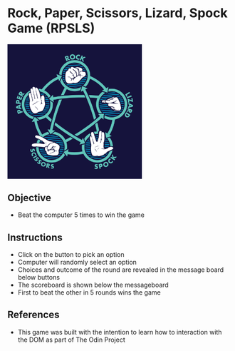 # Rock, Paper, Scissors, Lizard, Spock Game (RPSLS)

<img width=60% height=60% align="center" alt='rpsls picture' src=https://github.com/VincentZ-42/the-odin-project/blob/master/rpsls/images/rpsls.png>

## Objective

- Beat the computer 5 times to win the game

## Instructions

- Click on the button to pick an option
- Computer will randomly select an option
- Choices and outcome of the round are revealed in the message board below buttons
- The scoreboard is shown below the messageboard
- First to beat the other in 5 rounds wins the game

## References

- This game was built with the intention to learn how to interaction with the DOM as part of The Odin Project
